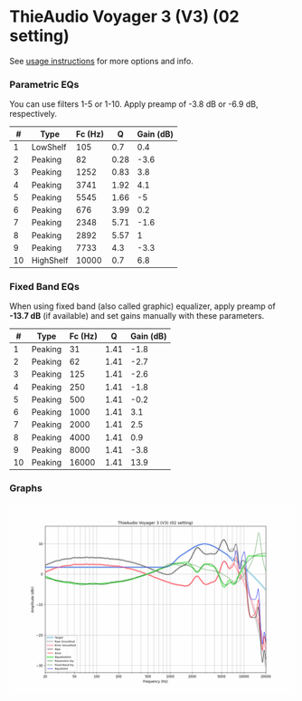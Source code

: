 # ThieAudio Voyager 3 (V3) (02 setting)
See [usage instructions](https://github.com/jaakkopasanen/AutoEq#usage) for more options and info.

### Parametric EQs
You can use filters 1-5 or 1-10. Apply preamp of -3.8 dB or -6.9 dB, respectively.

|   # | Type      |   Fc (Hz) |    Q |   Gain (dB) |
|-----|-----------|-----------|------|-------------|
|   1 | LowShelf  |       105 | 0.7  |         0.4 |
|   2 | Peaking   |        82 | 0.28 |        -3.6 |
|   3 | Peaking   |      1252 | 0.83 |         3.8 |
|   4 | Peaking   |      3741 | 1.92 |         4.1 |
|   5 | Peaking   |      5545 | 1.66 |        -5   |
|   6 | Peaking   |       676 | 3.99 |         0.2 |
|   7 | Peaking   |      2348 | 5.71 |        -1.6 |
|   8 | Peaking   |      2892 | 5.57 |         1   |
|   9 | Peaking   |      7733 | 4.3  |        -3.3 |
|  10 | HighShelf |     10000 | 0.7  |         6.8 |

### Fixed Band EQs
When using fixed band (also called graphic) equalizer, apply preamp of **-13.7 dB** (if available) and set gains manually with these parameters.

|   # | Type    |   Fc (Hz) |    Q |   Gain (dB) |
|-----|---------|-----------|------|-------------|
|   1 | Peaking |        31 | 1.41 |        -1.8 |
|   2 | Peaking |        62 | 1.41 |        -2.7 |
|   3 | Peaking |       125 | 1.41 |        -2.6 |
|   4 | Peaking |       250 | 1.41 |        -1.8 |
|   5 | Peaking |       500 | 1.41 |        -0.2 |
|   6 | Peaking |      1000 | 1.41 |         3.1 |
|   7 | Peaking |      2000 | 1.41 |         2.5 |
|   8 | Peaking |      4000 | 1.41 |         0.9 |
|   9 | Peaking |      8000 | 1.41 |        -3.8 |
|  10 | Peaking |     16000 | 1.41 |        13.9 |

### Graphs
![](./ThieAudio%20Voyager%203%20(V3)%20(02%20setting).png)
